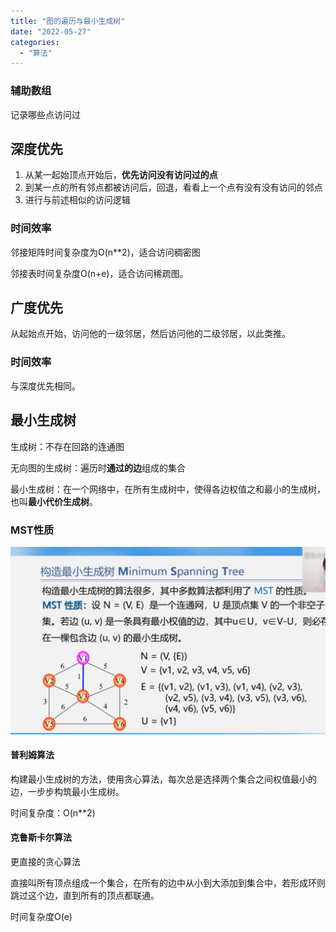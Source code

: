 ```yaml
---
title: "图的遍历与最小生成树"
date: "2022-05-27"
categories:
  - "算法"
---
```


### 辅助数组

记录哪些点访问过

## 深度优先

1. 从某一起始顶点开始后，**优先访问没有访问过的点**
2. 到某一点的所有邻点都被访问后，回退，看看上一个点有没有没有访问的邻点
3. 进行与前述相似的访问逻辑

### 时间效率

邻接矩阵时间复杂度为O(n\*\*2)，适合访问稠密图

邻接表时间复杂度O(n+e)，适合访问稀疏图。

## 广度优先

从起始点开始，访问他的一级邻居，然后访问他的二级邻居，以此类推。

### 时间效率

与深度优先相同。

## 最小生成树

生成树：不存在回路的连通图

无向图的生成树：遍历时**通过的边**组成的集合

最小生成树：在一个网络中，在所有生成树中，使得各边权值之和最小的生成树，也叫**最小代价生成树**。

### MST性质

![](images/image-10-1024x609.png)

#### 普利姆算法

构建最小生成树的方法，使用贪心算法，每次总是选择两个集合之间权值最小的边，一步步构筑最小生成树。

时间复杂度：O(n\*\*2)

#### 克鲁斯卡尔算法

更直接的贪心算法

直接叫所有顶点组成一个集合，在所有的边中从小到大添加到集合中，若形成环则跳过这个边，直到所有的顶点都联通。

时间复杂度O(e)
